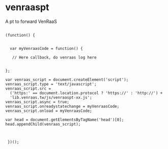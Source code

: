 # venraaspt
A pt to forward VenRaaS
<pre><code>
(function() {
  
  
  var myVenraasCode = function() {

   // Here callback, do venraas log here
    
  
};
  
var venraas_script = document.createElement('script'); 
venraas_script.type = 'text/javascript'; 
venraas_script.src = 
  ('https:' == document.location.protocol ? 'https://' : 'http://') + 
  'lib.venraas.tw/js/venraaspt-xx.js';
venraas_script.async = true;
venraas_script.onreadystatechange = myVenraasCode;
venraas_script.onload = myVenraasCode;

var head = document.getElementsByTagName('head')[0];
head.appendChild(venraas_script);
  

 
 })();
</code></pre>

